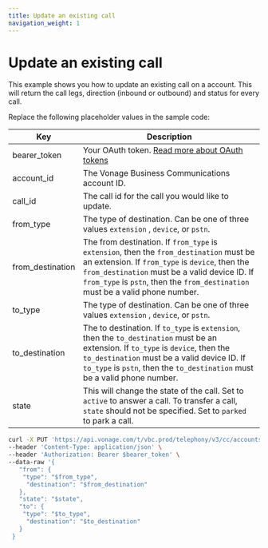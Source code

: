 ```yaml
---
title: Update an existing call
navigation_weight: 1
---
```


# Update an existing call

This example shows you how to update an existing call on a account. This will return the call legs, direction (inbound or outbound) and status for every call.

Replace the following placeholder values in the sample code:

| Key | Description |
| --- | ----------- |
| bearer_token      | Your OAuth token. [Read more about OAuth tokens](/getting-started/create-a-developer-account) |
| account_id        | The Vonage Business Communications account ID. |
| call_id           | The call id for the call you would like to update. |
| from_type         | The type of destination. Can be one of three values `extension` , `device`, or `pstn`. |
| from_destination  | The from destination. If `from_type` is `extension`, then the `from_destination` must be an extension. If `from_type` is `device`, then the `from_destination` must be a valid device ID. If `from_type` is `pstn`, then the `from_destination` must be a valid phone number. | 
| to_type           | The type of destination. Can be one of three values `extension` , `device`, or `pstn`. |
| to_destination    | The to destination. If `to_type` is `extension`, then the `to_destination` must be an extension. If `to_type` is `device`, then the `to_destination` must be a valid device ID. If `to_type` is `pstn`, then the `to_destination` must be a valid phone number. |
| state             | This will change the state of the call. Set to `active` to answer a  call. To transfer a call, `state` should not be specified. Set to `parked` to park a call. |

``` bash
curl -X PUT 'https://api.vonage.com/t/vbc.prod/telephony/v3/cc/accounts/$account_id/calls/$call_id'
--header 'Content-Type: application/json' \
--header 'Authorization: Bearer $bearer_token' \
--data-raw '{  
   "from": {
    "type": "$from_type",
     "destination": "$from_destination"
   },
   "state": "$state",
   "to": {
    "type": "$to_type",
     "destination": "$to_destination"
   } 
 } 
```

